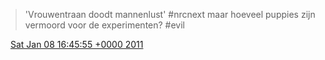 > 'Vrouwentraan doodt mannenlust' \#nrcnext maar hoeveel puppies zijn vermoord voor de experimenten? \#evil

<img src="../../media/tweet.ico" width="12" /> [Sat Jan 08 16:45:55 +0000 2011](https://twitter.com/DromerDenker/status/23782462819663873)
